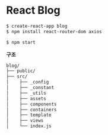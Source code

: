 # React Blog

```bash
$ create-react-app blog
$ npm install react-router-dom axios

$ npm start
```

**구조**
```bash
blog/
├── public/
├── src/
│    ├── _config
│    ├── _constant
│    ├── _utils
│    ├── assets
│    ├── components
│    ├── containers
│    ├── template
│    ├── views
│    └── index.js
```
